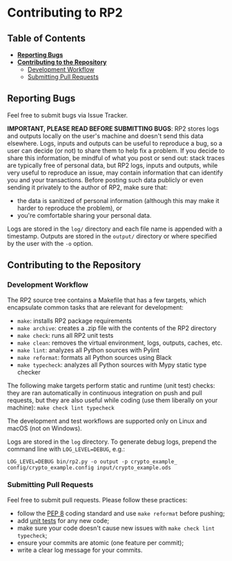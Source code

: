 # Contributing to RP2

## Table of Contents
* **[Reporting Bugs](#reporting-bugs)**
* **[Contributing to the Repository](#contributing-to-the-repository)**
  * [Development Workflow](#development-workflow)
  * [Submitting Pull Requests](#submitting-pull-requests)

## Reporting Bugs
Feel free to submit bugs via Issue Tracker.

**IMPORTANT, PLEASE READ BEFORE SUBMITTING BUGS**: RP2 stores logs and outputs locally on the user's machine and doesn't send this data elsewhere. Logs, inputs and outputs can be useful to reproduce a bug, so a user can decide (or not) to share them to help fix a problem. If you decide to share this information, be mindful of what you post or send out: stack traces are typically free of personal data, but RP2 logs, inputs and outputs, while very useful to reproduce an issue, may contain information that can identify you and your transactions. Before posting such data publicly or even sending it privately to the author of RP2, make sure that:
- the data is sanitized of personal information (although this may make it harder to reproduce the problem), or
- you're comfortable sharing your personal data.

Logs are stored in the `log/` directory and each file name is appended with a timestamp. Outputs are stored in the `output/` directory or where specified by the user with the `-o` option.

## Contributing to the Repository

### Development Workflow

The RP2 source tree contains a Makefile that has a few targets, which encapsulate common tasks that are relevant for development:
* `make`: installs RP2 package requirements
* `make archive`: creates a .zip file with the contents of the RP2 directory
* `make check`: runs all RP2 unit tests
* `make clean`: removes the virtual environment, logs, outputs, caches, etc.
* `make lint`: analyzes all Python sources with Pylint
* `make reformat`: formats all Python sources using Black
* `make typecheck`: analyzes all Python sources with Mypy static type checker

The following make targets perform static and runtime (unit test) checks: they are ran automatically in continuous integration on push and pull requests, but they are also useful while coding (use them liberally on your machine): `make check lint typecheck`

The development and test workflows are supported only on Linux and macOS (not on Windows).

Logs are stored in the `log` directory. To generate debug logs, prepend the command line with `LOG_LEVEL=DEBUG`, e.g.:
```
LOG_LEVEL=DEBUG bin/rp2.py -o output -p crypto_example_ config/crypto_example.config input/crypto_example.ods
```

### Submitting Pull Requests
Feel free to submit pull requests. Please follow these practices:
- follow the [PEP 8](https://www.python.org/dev/peps/pep-0008/) coding standard and use `make reformat` before pushing;
- add [unit tests](test/) for any new code;
- make sure your code doesn't cause new issues with `make check lint typecheck`;
- ensure your commits are atomic (one feature per commit);
- write a clear log message for your commits.
